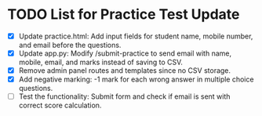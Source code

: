 # TODO List for Practice Test Update

- [x] Update practice.html: Add input fields for student name, mobile number, and email before the questions.
- [x] Update app.py: Modify /submit-practice to send email with name, mobile, email, and marks instead of saving to CSV.
- [x] Remove admin panel routes and templates since no CSV storage.
- [x] Add negative marking: -1 mark for each wrong answer in multiple choice questions.
- [ ] Test the functionality: Submit form and check if email is sent with correct score calculation.
